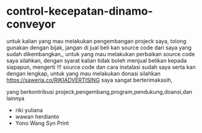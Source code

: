 # control-kecepatan-dinamo-conveyor
untuk kalian yang mau melakukan pengembangan projeck saya, tolong gunakan dengan bijak, jangan di jual beli kan source code dari saya yang sudah dikembangkan,, untuk yang mau melakukan perbaikan source code saya silahkan, dengan syarat kalian tidak boleh menjual belikan kepada siapapun, mengerti !!! source code dan cara instalasi sudah saya serta kan dengan lengkap, untuk yang mau melakukan donasi silahkan https://saweria.co/RIKIADVERTISING saya sangat berterimakasih,  

yang berkontribusi projeck,pengembang,program,pendukung,doansi,dan lainnya  

- riki yuliana 
- wawan herdianto
- Yono Wang Syn Print
